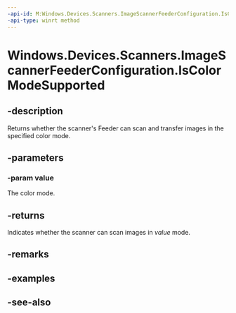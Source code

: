 ----api-id: M:Windows.Devices.Scanners.ImageScannerFeederConfiguration.IsColorModeSupported(Windows.Devices.Scanners.ImageScannerColorMode)
-api-type: winrt method
---<!-- Method syntaxpublic bool IsColorModeSupported(Windows.Devices.Scanners.ImageScannerColorMode value)--># Windows.Devices.Scanners.ImageScannerFeederConfiguration.IsColorModeSupported## -descriptionReturns whether the scanner's Feeder can scan and transfer images in the specified color mode.## -parameters### -param valueThe color mode.## -returnsIndicates whether the scanner can scan images in *value* mode.## -remarks## -examples## -see-also